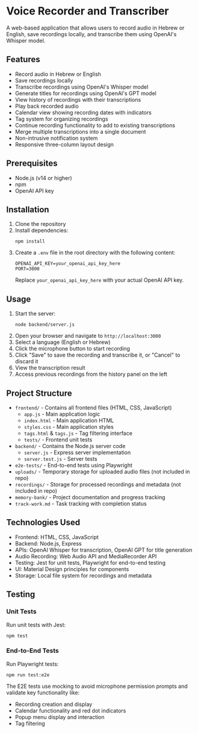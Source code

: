 # Voice Recorder and Transcriber

A web-based application that allows users to record audio in Hebrew or English, save recordings locally, and transcribe them using OpenAI's Whisper model.

## Features

- Record audio in Hebrew or English
- Save recordings locally
- Transcribe recordings using OpenAI's Whisper model
- Generate titles for recordings using OpenAI's GPT model
- View history of recordings with their transcriptions
- Play back recorded audio
- Calendar view showing recording dates with indicators
- Tag system for organizing recordings
- Continue recording functionality to add to existing transcriptions
- Merge multiple transcriptions into a single document
- Non-intrusive notification system
- Responsive three-column layout design

## Prerequisites

- Node.js (v14 or higher)
- npm
- OpenAI API key

## Installation

1. Clone the repository
2. Install dependencies:
   ```
   npm install
   ```
3. Create a `.env` file in the root directory with the following content:
   ```
   OPENAI_API_KEY=your_openai_api_key_here
   PORT=3000
   ```
   Replace `your_openai_api_key_here` with your actual OpenAI API key.

## Usage

1. Start the server:
   ```
   node backend/server.js
   ```
2. Open your browser and navigate to `http://localhost:3000`
3. Select a language (English or Hebrew)
4. Click the microphone button to start recording
5. Click "Save" to save the recording and transcribe it, or "Cancel" to discard it
6. View the transcription result
7. Access previous recordings from the history panel on the left

## Project Structure

- `frontend/` - Contains all frontend files (HTML, CSS, JavaScript)
  - `app.js` - Main application logic
  - `index.html` - Main application HTML
  - `styles.css` - Main application styles
  - `tags.html` & `tags.js` - Tag filtering interface
  - `tests/` - Frontend unit tests
- `backend/` - Contains the Node.js server code
  - `server.js` - Express server implementation
  - `server.test.js` - Server tests
- `e2e-tests/` - End-to-end tests using Playwright
- `uploads/` - Temporary storage for uploaded audio files (not included in repo)
- `recordings/` - Storage for processed recordings and metadata (not included in repo)
- `memory-bank/` - Project documentation and progress tracking
- `track-work.md` - Task tracking with completion status

## Technologies Used

- Frontend: HTML, CSS, JavaScript
- Backend: Node.js, Express
- APIs: OpenAI Whisper for transcription, OpenAI GPT for title generation
- Audio Recording: Web Audio API and MediaRecorder API
- Testing: Jest for unit tests, Playwright for end-to-end testing
- UI: Material Design principles for components
- Storage: Local file system for recordings and metadata

## Testing

### Unit Tests

Run unit tests with Jest:

```
npm test
```

### End-to-End Tests

Run Playwright tests:

```
npm run test:e2e
```

The E2E tests use mocking to avoid microphone permission prompts and validate key functionality like:
- Recording creation and display
- Calendar functionality and red dot indicators
- Popup menu display and interaction
- Tag filtering
